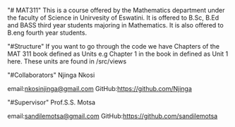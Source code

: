 "# MAT311" 
This is a course offered by the Mathematics department under the faculty of Science in Unirvesity of Eswatini.
It is offered to B.Sc, B.Ed and BASS third year students majoring in Mathematics. It is also offered to B.eng
fourth year students. 

"#Structure"
If you want to go through the code we have Chapters of the MAT 311 book defined as Units e.g Chapter 1 in the 
book in defined as Unit 1 here. These units are found in /src/views

"#Collaborators"
Njinga Nkosi

email:nkosinjinga@gmail.com
GitHub:https://github.com/Njinga


"#Supervisor"
Prof.S.S. Motsa 

email:sandilemotsa@gmail.com
GitHub:https://github.com/sandilemotsa